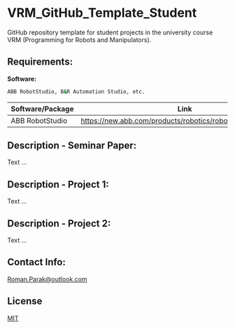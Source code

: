 # VRM_GitHub_Template_Student
GitHub repository template for student projects in the university course VRM (Programming for Robots and Manipulators).

## Requirements:

**Software:**
```bash
ABB RobotStudio, B&R Automation Studio, etc.
```

| Software/Package      | Link                                                                                  |
| --------------------- | ------------------------------------------------------------------------------------- |
| ABB RobotStudio       | https://new.abb.com/products/robotics/robotstudio/downloads                           |

## Description - Seminar Paper:
Text ...

## Description - Project 1:
Text ...

## Description - Project 2:
Text ...

## Contact Info:
Roman.Parak@outlook.com

## License
[MIT](https://choosealicense.com/licenses/mit/)

